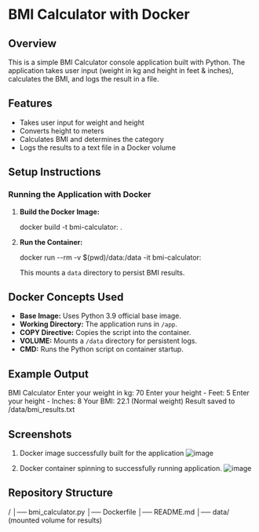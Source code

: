 # BMI Calculator with Docker

## Overview
This is a simple BMI Calculator console application built with Python. The application takes user input (weight in kg and height in feet & inches), calculates the BMI, and logs the result in a file.

## Features
- Takes user input for weight and height
- Converts height to meters
- Calculates BMI and determines the category
- Logs the results to a text file in a Docker volume

## Setup Instructions
### Running the Application with Docker
1. **Build the Docker Image:**
  
   docker build -t bmi-calculator:<tag name> .
   
2. **Run the Container:**
  
   docker run --rm -v $(pwd)/data:/data -it bmi-calculator:<tag name>
   
   This mounts a `data` directory to persist BMI results.

## Docker Concepts Used
- **Base Image:** Uses Python 3.9 official base image.
- **Working Directory:** The application runs in `/app`.
- **COPY Directive:** Copies the script into the container.
- **VOLUME:** Mounts a `/data` directory for persistent logs.
- **CMD:** Runs the Python script on container startup.

## Example Output

BMI Calculator
Enter your weight in kg: 70
Enter your height - Feet: 5
Enter your height - Inches: 8
Your BMI: 22.1 (Normal weight)
Result saved to /data/bmi_results.txt


## Screenshots
1. Docker image successfully built for the  application
![image](https://github.com/user-attachments/assets/408691f8-b812-4a38-894e-cf8c2369e9a8)

2. Docker container spinning to successfully running application.
![image](https://github.com/user-attachments/assets/11fc3e96-f33c-4167-b8eb-215d78ba4764)

## Repository Structure
/
│── bmi_calculator.py
│── Dockerfile
│── README.md
│── data/ (mounted volume for results)

